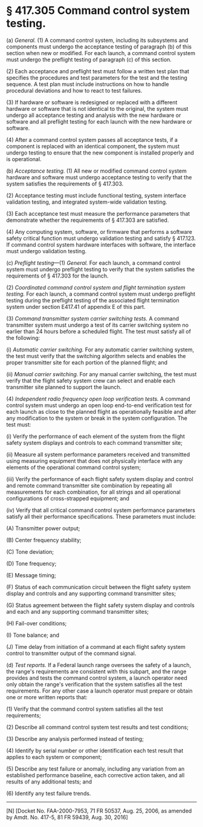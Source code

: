 # § 417.305   Command control system testing.

(a) *General.* (1) A command control system, including its subsystems and components must undergo the acceptance testing of paragraph (b) of this section when new or modified. For each launch, a command control system must undergo the preflight testing of paragraph (c) of this section.


(2) Each acceptance and preflight test must follow a written test plan that specifies the procedures and test parameters for the test and the testing sequence. A test plan must include instructions on how to handle procedural deviations and how to react to test failures.


(3) If hardware or software is redesigned or replaced with a different hardware or software that is not identical to the original, the system must undergo all acceptance testing and analysis with the new hardware or software and all preflight testing for each launch with the new hardware or software.


(4) After a command control system passes all acceptance tests, if a component is replaced with an identical component, the system must undergo testing to ensure that the new component is installed properly and is operational.


(b) *Acceptance testing.* (1) All new or modified command control system hardware and software must undergo acceptance testing to verify that the system satisfies the requirements of § 417.303.


(2) Acceptance testing must include functional testing, system interface validation testing, and integrated system-wide validation testing.


(3) Each acceptance test must measure the performance parameters that demonstrate whether the requirements of § 417.303 are satisfied.


(4) Any computing system, software, or firmware that performs a software safety critical function must undergo validation testing and satisfy § 417.123. If command control system hardware interfaces with software, the interface must undergo validation testing.


(c) *Preflight testing*—(1) *General.* For each launch, a command control system must undergo preflight testing to verify that the system satisfies the requirements of § 417.303 for the launch.


(2) *Coordinated command control system and flight termination system testing.* For each launch, a command control system must undergo preflight testing during the preflight testing of the associated flight termination system under section E417.41 of appendix E of this part.


(3) *Command transmitter system carrier switching tests.* A command transmitter system must undergo a test of its carrier switching system no earlier than 24 hours before a scheduled flight. The test must satisfy all of the following:


(i) *Automatic carrier switching.* For any automatic carrier switching system, the test must verify that the switching algorithm selects and enables the proper transmitter site for each portion of the planned flight; and


(ii) *Manual carrier switching.* For any manual carrier switching, the test must verify that the flight safety system crew can select and enable each transmitter site planned to support the launch.


(4) *Independent radio frequency open loop verification tests.* A command control system must undergo an open loop end-to-end verification test for each launch as close to the planned flight as operationally feasible and after any modification to the system or break in the system configuration. The test must:


(i) Verify the performance of each element of the system from the flight safety system displays and controls to each command transmitter site;


(ii) Measure all system performance parameters received and transmitted using measuring equipment that does not physically interface with any elements of the operational command control system;


(iii) Verify the performance of each flight safety system display and control and remote command transmitter site combination by repeating all measurements for each combination, for all strings and all operational configurations of cross-strapped equipment; and


(iv) Verify that all critical command control system performance parameters satisfy all their performance specifications. These parameters must include:


(A) Transmitter power output;


(B) Center frequency stability;


(C) Tone deviation;


(D) Tone frequency;


(E) Message timing;


(F) Status of each communication circuit between the flight safety system display and controls and any supporting command transmitter sites;


(G) Status agreement between the flight safety system display and controls and each and any supporting command transmitter sites;


(H) Fail-over conditions;


(I) Tone balance; and


(J) Time delay from initiation of a command at each flight safety system control to transmitter output of the command signal.


(d) *Test reports.* If a Federal launch range oversees the safety of a launch, the range's requirements are consistent with this subpart, and the range provides and tests the command control system, a launch operator need only obtain the range's verification that the system satisfies all the test requirements. For any other case a launch operator must prepare or obtain one or more written reports that:


(1) Verify that the command control system satisfies all the test requirements;


(2) Describe all command control system test results and test conditions;


(3) Describe any analysis performed instead of testing;


(4) Identify by serial number or other identification each test result that applies to each system or component;


(5) Describe any test failure or anomaly, including any variation from an established performance baseline, each corrective action taken, and all results of any additional tests; and


(6) Identify any test failure trends. 



---

[N] [Docket No. FAA-2000-7953, 71 FR 50537, Aug. 25, 2006, as amended by Amdt. No. 417-5, 81 FR 59439, Aug. 30, 2016]




